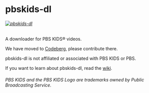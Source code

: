 # pbskids-dl
###### [![pbskids-dl](https://github.com/pbskids-dl/pbskids-dl/blob/dev/logo.svg)](https://github.com/pbskids-dl/pbskids-dl)

A downloader for PBS KIDS® videos.

We have moved to [Codeberg](https://codeberg.org/pbskids-dl), please contribute there.

pbskids-dl is not affiliated or associated with PBS KIDS or PBS.

If you want to learn about pbskids-dl, read the [wiki](https://github.com/pbskids-dl/pbskids-dl/wiki).

###### PBS KIDS and the PBS KIDS Logo are trademarks owned by Public Broadcasting Service.
